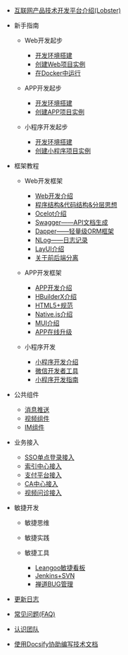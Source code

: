 - [互联网产品技术开发平台介绍(Lobster)](README.md)

- 新手指南

  - Web开发起步

    - [开发环境搭建](开发框架-起步.md)
    - [创建Web项目实例](perfection.md)
    - [在Docker中运行](perfection.md)

  - APP开发起步

    - [开发环境搭建](perfection.md)
    - [创建APP项目实例](perfection.md)

  - 小程序开发起步

    - [开发环境搭建](perfection.md)
    - [创建小程序项目实例](perfection.md)


- 框架教程

  - Web开发框架

    - [Web开发介绍](perfection.md)
    - [程序结构&代码结构&分层思想](perfection.md)
    - [Ocelot介绍](perfection.md)
    - [Swagger——API文档生成](perfection.md)
    - [Dapper——轻量级ORM框架](perfection.md)
    - [NLog——日志记录](perfection.md)
    - [LayUI介绍](perfection.md)
    - [关于前后端分离](perfection.md)

  - APP开发框架

    - [APP开发介绍](perfection.md)
    - [HBuilderX介绍](perfection.md)
    - [HTML5+规范](perfection.md)
    - [Native.js介绍](perfection.md)
    - [MUI介绍](perfection.md)
    - [APP在线升级](perfection.md)

  - 小程序开发

    - [小程序开发介绍](perfection.md)
    - [微信开发者工具](perfection.md)
    - [小程序开发指南](perfection.md)

- 公共组件

  - [消息推送](perfection.md)
  - [视频组件](perfection.md)
  - [IM组件](perfection.md)

- 业务接入

  - [SSO单点登录接入](SSO单点登录.md)
  - [索引中心接入](索引中心.md)
  - [支付平台接入](perfection.md)
  - [CA中心接入](perfection.md)
  - [视频问诊接入](perfection.md)

- 敏捷开发

  - 敏捷思维
  - 敏捷实践
  - 敏捷工具

    - [Leangoo敏捷看板](perfection.md)
    - [Jenkins+SVN](perfection.md)
    - [禅道BUG管理](perfection.md)

- [更新日志](perfection.md)
- [常见问题(FAQ)](perfection.md)
- [认识团队](perfection.md)
- [使用Docsify协助编写技术文档](使用Docsify协助编写技术文档.md)
